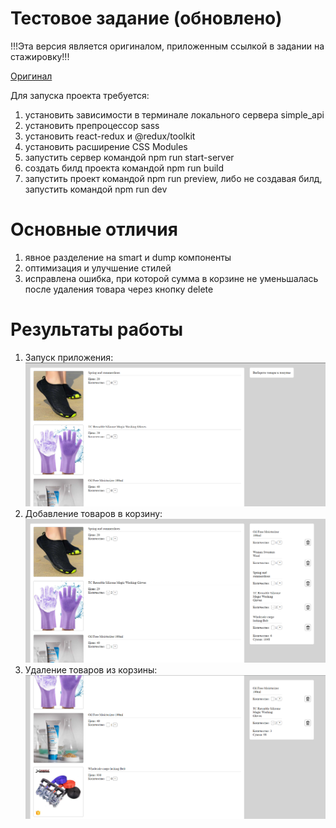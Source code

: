 # Тестовое задание (обновлено)
!!!Эта версия является оригиналом, приложенным ссылкой в задании на стажировку!!!

<a href="https://github.com/RareMashiro/internVK/tree/project-main">Оригинал</a>

Для запуска проекта требуется:
1) установить зависимости в терминале локального сервера simple_api
2) установить препроцессор sass
3) установить react-redux и @redux/toolkit
4) установить расширение CSS Modules
5) запустить сервер командой npm run start-server
6) создать билд проекта командой npm run build
7) запустить проект командой npm run preview,
либо не создавая билд, запустить командой npm run dev
# Основные отличия
1) явное разделение на smart и dump компоненты
2) оптимизация и улучшение стилей
3) исправлена ошибка, при которой сумма в корзине не уменьшалась после удаления товара через кнопку delete
# Результаты работы
1) Запуск приложения:
<img src="https://github.com/RareMashiro/internVK/blob/project-progress/materials/screenshots/1.png"></img>
2) Добавление товаров в корзину:
<img src="https://github.com/RareMashiro/internVK/blob/project-progress/materials/screenshots/2.png"></img>
3) Удаление товаров из корзины:
<img src="https://github.com/RareMashiro/internVK/blob/project-progress/materials/screenshots/3.png"></img>
